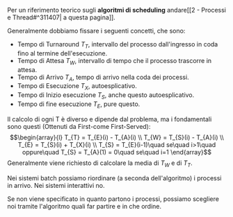 Per un riferimento teorico sugli **algoritmi di scheduling** andare[[2 - Processi e Thread#^311407| a questa pagina]].

Generalmente dobbiamo fissare i seguenti concetti, che sono:
- Tempo di Turnaround $T_T$, intervallo del processo dall'ingresso in coda fino al termine dell'esecuzione.
- Tempo di Attesa $T_W$, intervallo di tempo che il processo trascorre in attesa.
- Tempo di Arrivo $T_A$, tempo di arrivo nella coda dei processi.
- Tempo di Esecuzione $T_X$, autoesplicativo.
- Tempo di Inizio esecuzione $T_S$, anche questo autoesplicativo.
- Tempo di fine esecuzione $T_E$, pure questo.

Il calcolo di ogni T è diverso e dipende dal problema, ma i fondamentali sono questi (Ottenuti da First-come First-Served):$$\begin{array}{l}
T_{T} = T_{E}(i) - T_{A}(i)  \\
T_{W} = T_{S}(i) - T_{A}(i) \\
T_{E} = T_{S}(i) + T_{X}(i) \\
T_{S} = T_{E}(i-1)\quad se\quad i>1\quad oppure\quad T_{S} = T_{A}(1) = 0\quad se\quad i=1
\end{array}$$
Generalmente viene richiesto di calcolare la media di $T_{W}$ e di $T_{T}$.

Nei sistemi batch possiamo riordinare (a seconda dell'algoritmo) i processi in arrivo. Nei sistemi interattivi no.

Se non viene specificato in quanto partono i processi, possiamo scegliere noi tramite l'algoritmo quali far partire e in che ordine.